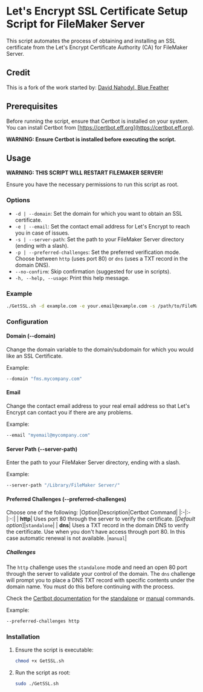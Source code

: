 # Let's Encrypt SSL Certificate Setup Script for FileMaker Server

This script automates the process of obtaining and installing an SSL certificate from the Let's Encrypt Certificate Authority (CA) for FileMaker Server. 

## Credit

This is a fork of the work started by: [David Nahodyl, Blue Feather](http://bluefeathergroup.com/blog/how-to-use-lets-encrypt-ssl-certificates-with-filemaker-server/)

## Prerequisites

Before running the script, ensure that Certbot is installed on your system. You can install Certbot from [https://certbot.eff.org](https://certbot.eff.org).

**WARNING: Ensure Certbot is installed before executing the script.**

## Usage

**WARNING: THIS SCRIPT WILL RESTART FILEMAKER SERVER!**

Ensure you have the necessary permissions to run this script as root.

### Options

- `-d | --domain`: Set the domain for which you want to obtain an SSL certificate.
- `-e | --email`: Set the contact email address for Let's Encrypt to reach you in case of issues.
- `-s | --server-path`: Set the path to your FileMaker Server directory (ending with a slash).
- `-p | --preferred-challenges`: Set the preferred verification mode. Choose between `http` (uses port 80) or `dns` (uses a TXT record in the domain DNS).
- `--no-confirm`: Skip confirmation (suggested for use in scripts).
- `-h, --help, --usage`: Print this help message.

### Example

```bash
./GetSSL.sh -d example.com -e your.email@example.com -s /path/to/FileMakerServer/ -p http
```

### Configuration

#### Domain (--domain)

Change the domain variable to the domain/subdomain for which you would like an SSL Certificate.

Example:

```bash
--domain "fms.mycompany.com"
```

#### Email

Change the contact email address to your real email address so that Let's Encrypt can contact you if there are any problems.

Example:

```bash
--email "myemail@mycompany.com"
```

#### Server Path (--server-path)

Enter the path to your FileMaker Server directory, ending with a slash.

Example:

```bash
--server-path "/Library/FileMaker Server/"
```

#### Preferred Challenges (--preferred-challenges)
Choose one of the following:
|Option|Description|Certbot Command|
|:-|:-|:-:|
| **http**| Uses port 80 through the server to verify the certificate. [_Default option_]|`standalone`|
| **dns**| Uses a TXT record in the domain DNS to verify the certificate. Use when you don't have access through port 80. In this case automatic renewal is not available. |`manual`|

##### Challenges
The `http` challenge uses the `standalone` mode and need an open 80 port through the server to validate your control of the domain.
The `dns` challenge will prompt you to place a DNS TXT record with specific contents under the domain name. You must do this before continuing with the process.

Check the [Certbot documentation](https://eff-certbot.readthedocs.io/en/stable/using.html) for the [standalone](https://eff-certbot.readthedocs.io/en/stable/using.html#standalone) or [manual](https://eff-certbot.readthedocs.io/en/stable/using.html#manual) commands.

Example:

```bash
--preferred-challenges http
```

### Installation

1. Ensure the script is executable:
    ```bash
    chmod +x GetSSL.sh
    ```

2. Run the script as root:
   ```bash
   sudo ./GetSSL.sh
   ````
